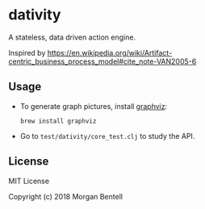 # dativity

A stateless, data driven action engine.

Inspired by https://en.wikipedia.org/wiki/Artifact-centric_business_process_model#cite_note-VAN2005-6

## Usage

* To generate graph pictures, install [graphviz](https://graphviz.gitlab.io/download/):

    `brew install graphviz`

* Go to `test/dativity/core_test.clj` to study the API.

## License

MIT License

Copyright (c) 2018 Morgan Bentell

